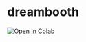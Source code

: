 # dreambooth

[![Open In Colab](https://colab.research.google.com/assets/colab-badge.svg)](https://colab.research.google.com/github/rmyj/dreambooth/blob/main/dreambooth.ipynb)